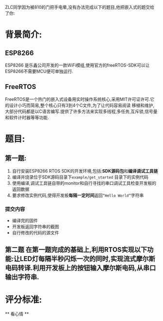 ZLC同学因为被810的门把手电晕,没有办法完成以下的题目,他把嵌入式的题交给了你:
# 背景简介:
## ESP8266
ESP8266 是乐鑫公司开发的一款WiFi模组,使用官方的freeRTOS-SDK可以让ESP8266不需要MCU便可单独运行.
## FreeRTOS
FreeRTOS是一个热门的嵌入式设备用实时操作系统核心,采用MIT许可证许可.它的设计小巧而简易,整个核心只有3到4个C文件,为了让代码容易阅读 移植和维护,大部分代码都是以C语言编写.提供了许多方法来实现多线程,多任务,互斥锁,信号量和软件计时器等等功能.
# 题目:
## 第一题: 
1. 自行安装ESP8266 RTOS SDK的开发环境,包括:**SDK源码包**和**编译调试工具链**
2. 编译并烧录位于SDK源码目录下`example/get_started` 目录下的实例代码
3. 使用编译,调试工具链自带的monitor和自行寻找的串口调试工具检查开发板的返回数据
4. 要求修改实例代码,使得开发板**每隔一定时间**返回`“Hello World”`字符串

### 提交内容 
+ 编译完的固件
+ 开发板返回字符串的截图
+ 自行修改的代码的源文件

## 第二题 在第一题完成的基础上,利用RTOS实现以下功能:让LED灯每隔半秒闪烁一次的同时,实现流式摩尔斯电码转译.利用开发板上的按钮输入摩尔斯电码,从串口输出字符串.
# 评分标准:
** 看心情 **
